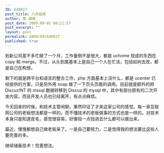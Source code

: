 ```yaml
---
ID: 640927
post_title: 八月结束
author: 南 靖男
post_date: 2009-09-01 00:21:57
post_excerpt: ""
layout: post
permalink: 2009/09/640927
published: true
---
```

<p>到新公司差不多忙碌了一个月，工作量倒不是很大，都是 uchome 现成的东西在 copy 和 merge。不过，从头到尾基本上是自己一个人在忙活，包括如何去改，都是自己在构想。</p>  <p>剩下的就是跨平台和语言的整合工作，php 方面基本上没什么，都是 ucenter 已经提供的方案，只是另外用 soap 做了一下页头页尾的调用。目前就是额外的把 Discuz!NT 的 mssql 数据转移到 Discuz 的 mysql 中，其中有部分原有的二次开发内容，而且开发人员也已经离开，有点点麻烦。</p>  <p>今天回来的时候，和技术主管闲聊。果然印证了才来这家公司的感觉。每一家互联网公司的老板想法都是一样的。而不懂技术的老板做事的方式也是一样的。对技术本身只是知道皮毛，感觉很容易，好像投一点钱进去什么都可以做出来。</p>  <p>最近，慢慢都想自己做老板来了。一是自己要努力，二是觉得我的想法要比这些人要完善的多。</p> 继续储备技术！完善想法。